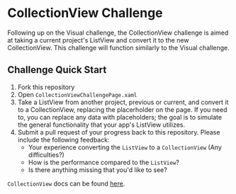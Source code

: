 # CollectionView Challenge

Following up on the Visual challenge, the CollectionView challenge is aimed at taking a current project's ListView and convert it to the new CollectionView. This challenge will function similarly to the Visual challenge.

## Challenge Quick Start

1. Fork this repository
2. Open `CollectionViewChallengePage.xaml`
3. Take a ListView from another project, previous or current, and convert it to a CollectionView, replacing the placerholder on the page. If you need to, you can replace any data with placeholders; the goal is to simulate the general functionality that your app's ListView utilizes.
4. Submit a pull request of your progress back to this repository. Please include the following feedback:
   - Your experience converting the `ListView` to a `CollectionView` (Any difficulties?)
   - How is the performance compared to the `ListView`?
   - Is there anything missing that you'd like to see?

`CollectionView` docs can be found [here](https://docs.microsoft.com/en-us/xamarin/xamarin-forms/user-interface/collectionview/).